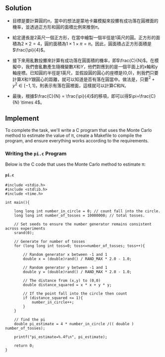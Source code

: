 ## Solution
- 目標是要計算圓的$\pi$，當中的想法是蒙地卡羅模擬來投擲有成功落在圓裡面的機率，並透過正方形和圓的面積比例來推倒$\pi$。

- 給定邊長是2英尺一個正方形，在當中繪製一個半徑是1英尺的圓。正方形的面積為$2 \times 2=4$，圓的面積為$1 \times 1 \times \pi=\pi$。因此，圓面積占正方形面積是$\frac{\pi}{4}$。

- 接下來用亂數投擲來計算有成功落在圓面積的機率，即$\frac{C}{N}$。在模擬中，我們會亂數產生隨機變數$X$和$Y$，他們對應到的是一個平面上的x軸和y軸座標。已知圓的半徑是1英尺，並假設圓的圓心的座標是(0,0)，則我們只要計算$X$和$Y$跟圓心的距離，就可以知道是否有落在圓當中。做法是，只要$^2+y^2 \in [-1,1]$，則表示有落在圓裡面，這樣就可以計算$C$和$N$。

- 最後，根據$\frac{C}{N} = \frac{\pi}{4}$的移項，即可以得$\pi=\frac{C}{N} \times 4$。

## Implement

To complete the task, we'll write a C program that uses the Monte Carlo method to estimate the value of π, create a Makefile to compile the program, and ensure everything works according to the requirements.

### Writing the `pi.c` Program

Below is the C code that uses the Monte Carlo method to estimate π:

#### `pi.c`
```c=
#include <stdio.h>
#include <stdlib.h>
#include <time.h>

int main(){

    long long int number_in_circle = 0; // count fall into the circle.
    long long int number_of_tosses = 10000000; // total tosses.

    // Set seeds to ensure the number generator remains consistent across experiments
    srand(0);

    // Generate for number of tosses
    for (long long int toss=0; toss<=number_of_tosses; toss++){

        // Random generator x between -1 and 1
        double x = (double)rand() / RAND_MAX * 2.0 - 1.0;

        // Random generator y between -1 and 1
        double y = (double)rand() / RAND_MAX * 2.0 - 1.0;
        
        // The distance from (x,y) to (0,0)
        double distance_squared = x * x + y * y;
        
        // If the point fall into the circle then count
        if (distance_squared <= 1){
            number_in_circle++;
        }
    }

    // find the pi
    double pi_estimate = 4 * number_in_circle /(( double ) number_of_tosses);

    printf("pi_estimate=%.4f\n", pi_estimate); 

    return 0;
}


```
